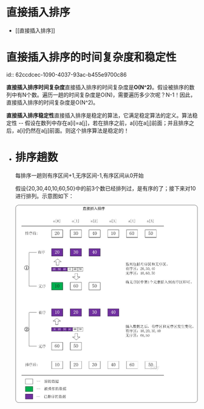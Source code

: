 # 直接插入排序
- [[直接插入排序]]
# **直接插入排序的时间复杂度和稳定性**
id:: 62ccdcec-1090-4037-93ac-b455e9700c86

**直接插入排序时间复杂度**直接插入排序的时间复杂度是**O(N^2)**。假设被排序的数列中有N个数。遍历一趟的时间复杂度是O(N)，需要遍历多少次呢？N-1！因此，直接插入排序的时间复杂度是O(N^2)。

**直接插入排序稳定性**直接插入排序是稳定的算法，它满足稳定算法的定义。算法稳定性 -- 假设在数列中存在a[i]=a[j]，若在排序之前，a[i]在a[j]前面；并且排序之后，a[i]仍然在a[j]前面。则这个排序算法是稳定的！
- # 排序趟数
  
  每排序一趟则有序区间+1,无序区间-1,有序区间从0开始
  
  假设{20,30,40,10,60,50}中的前3个数已经排列过，是有序的了；接下来对10进行排列。示意图如下：
  
  ![Untitled.png](../assets/Untitled_1657593133973_0.png)